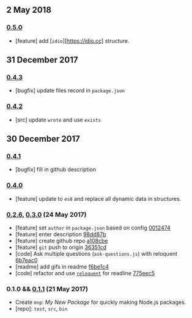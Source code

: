 ## 2 May 2018

### [0.5.0](https://github.com/artdecocode/mnp/compare/v0.4.3...v0.5.0)

- [feature] add [`idio`][https://idio.cc] structure.

## 31 December 2017

### [0.4.3](https://github.com/artdecocode/mnp/compare/v0.4.2...v0.4.3)

- [bugfix] update files record in `package.json`

### [0.4.2](https://github.com/artdecocode/mnp/compare/v0.4.1...v0.4.2)

- [src] update `wrote` and use `exists`

## 30 December 2017

### [0.4.1](https://github.com/artdecocode/mnp/compare/v0.4.0...v0.4.1)

- [bugfix] fill in github description

### [0.4.0](https://github.com/artdecocode/mnp/compare/v0.3.0...v0.4.0)

- [feature] update to `es8` and replace all dynamic data in structures.

### [0.2.6](https://github.com/artdecocode/mnp/compare/v0.1.1...v0.2.6), [0.3.0](https://github.com/artdecocode/mnp/compare/v0.2.6...v0.3.0) (24 May 2017)

- [feature] set `author` in `package.json` based on config [0012474](https://github.com/artdecocode/mnp/commit/0012474)
- [feature] enter description [98dd87b](https://github.com/artdecocode/mnp/commit/98dd87b)
- [feature] create github repo [a108cbe](https://github.com/artdecocode/mnp/commit/a108cbe)
- [feature] `git` push to origin [36351cd](https://github.com/artdecocode/mnp/commit/36351cd)
- [code] Ask multiple questions (`ask-questions.js`) with reloquent [6b7eac0](https://github.com/artdecocode/mnp/commit/6b7eac0)
- [readme] add gifs in readme [f6be1c4](https://github.com/artdecocode/mnp/commit/f6be1c4)
- [code] refactor and use [`reloquent`](https://www.npmjs.com/package/reloquent) for readline [775eec5](https://github.com/artdecocode/mnp/commit/775eec5)

### 0.1.0 && [0.1.1](https://github.com/artdecocode/mnp/compare/v0.1.0...v0.1.1) (21 May 2017)

- Create `mnp`: _My New Package_ for quickly making Node.js packages.
- [repo]: `test`, `src`, `bin`
